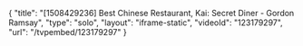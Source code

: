 {
    "title": "[1508429236] Best Chinese Restaurant, Kai: Secret Diner - Gordon Ramsay",
    "type": "solo",
    "layout": "iframe-static",
    "videoId": "123179297",
    "url": "\/tvpembed\/123179297"
}